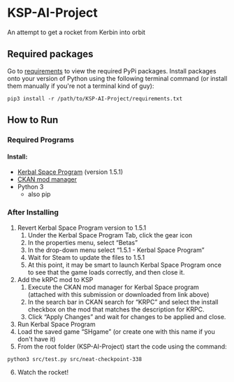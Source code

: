 # KSP-AI-Project
An attempt to get a rocket from Kerbin into orbit

## Required packages

Go to [requirements](requirements.txt) to view the required PyPi packages.
Install packages onto your version of Python using the following terminal command (or install them manually if you're not a terminal kind of guy):
```console
pip3 install -r /path/to/KSP-AI-Project/requirements.txt
```

## How to Run

### Required Programs
#### Install:
* [Kerbal Space Program](https://store.steampowered.com/app/220200/Kerbal_Space_Program/) (version 1.5.1)
* [CKAN mod manager](https://github.com/KSP-CKAN/CKAN/releases/tag/v1.26.6)
* Python 3
    * also pip

### After Installing
1. Revert Kerbal Space Program version to 1.5.1
    1. Under the Kerbal Space Program Tab, click the gear icon
    2. In the properties menu, select “Betas”
    3. In the drop-down menu select “1.5.1 - Kerbal Space Program”
    4. Wait for Steam to update the files to 1.5.1
    5. At this point, it may be smart to launch Kerbal Space Program once to see that the game loads correctly, and then close it. 
2. Add the kRPC mod to KSP
    1. Execute the CKAN mod manager for Kerbal Space program (attached with this submission or downloaded from link above)
    2. In the search bar in CKAN search for “KRPC” and select the install checkbox on the mod that matches the description for KRPC. 
    3. Click “Apply Changes” and wait for changes to be applied and close.
3. Run Kerbal Space Program
4. Load the saved game “SHgame” (or create one with this name if you don't have it)
5. From the root folder (KSP-AI-Project) start the code using the command: 
```console
python3 src/test.py src/neat-checkpoint-338
```
6. Watch the rocket!
